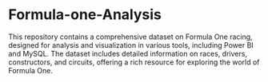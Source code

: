 # Formula-one-Analysis
This repository contains a comprehensive dataset on Formula One racing, designed for analysis and visualization in various tools, including Power BI and MySQL. The dataset includes detailed information on races, drivers, constructors, and circuits, offering a rich resource for exploring the world of Formula One.
